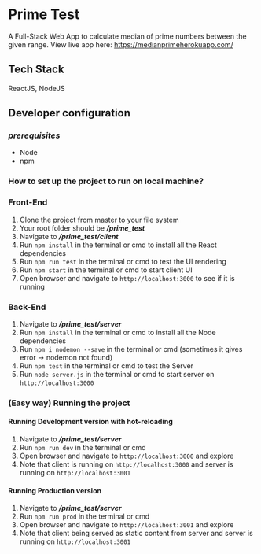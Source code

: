 # Prime Test
A Full-Stack Web App to calculate median of prime numbers between the given range. View live app here: https://medianprimeherokuapp.com/ 

## Tech Stack
ReactJS, NodeJS

## Developer configuration

### *prerequisites*
- Node
- npm

### How to set up the project to run on local machine?

### Front-End
1. Clone the project from master to your file system
2. Your root folder should be ***/prime_test***
3. Navigate to ***/prime_test/client***
4. Run ```npm install``` in the terminal or cmd to install all the React dependencies
5. Run ```npm run test``` in the terminal or cmd to test the UI rendering
6. Run ```npm start``` in the terminal or cmd to start client UI 
7. Open browser and navigate to ```http://localhost:3000``` to see if it is running

### Back-End
1. Navigate to ***/prime_test/server***
2. Run ```npm install``` in the terminal or cmd to install all the Node dependencies
3. Run ```npm i nodemon --save``` in the terminal or cmd (sometimes it gives error -> nodemon not found)
4. Run ```npm test``` in the terminal or cmd to test the Server
5. Run ```node server.js``` in the terminal or cmd to start server on ```http://localhost:3000```

### (Easy way) Running the project

#### Running Development version with hot-reloading
1. Navigate to ***/prime_test/server***
2. Run ```npm run dev``` in the terminal or cmd 
3. Open browser and navigate to ```http://localhost:3000``` and explore
4. Note that client is running on ```http://localhost:3000``` and server is running on ```http://localhost:3001```

#### Running Production version 
1. Navigate to ***/prime_test/server***
2. Run ```npm run prod``` in the terminal or cmd 
3. Open browser and navigate to ```http://localhost:3001``` and explore
4. Note that client being served as static content from server and server is running on ```http://localhost:3001```











